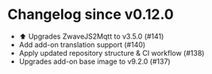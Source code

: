 # Changelog since v0.12.0
- ⬆️ Upgrades ZwaveJS2Mqtt to v3.5.0 (#141) 
- Add add-on translation support (#140) 
- Apply updated repository structure & CI workflow (#138) 
- Upgrades add-on base image to v9.2.0 (#137) 
